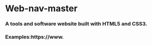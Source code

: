 # Web-nav-master
### A tools and software website built with HTML5 and CSS3.
### Examples:https://www.
